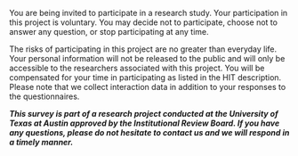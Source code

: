 ﻿You are being invited to participate in a research study.  Your participation in this project is voluntary.  You may decide not to participate, choose not to answer any question, or stop participating at any time.

The risks of participating in this project are no greater than everyday life. Your personal information will not be released to the public and will only be accessible to the researchers associated with this project.  You will be compensated for your time in participating as listed in the HIT description. Please note that we collect interaction data in addition to your responses to the questionnaires. 

***This survey is part of a research project conducted at the University of Texas at Austin approved by the Institutional Review Board.  If you have any questions, please do not hesitate to contact us and we will respond in a timely manner.***
